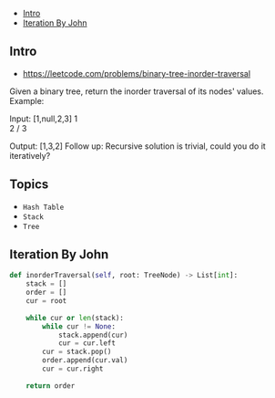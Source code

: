 - [Intro](#intro)
- [Iteration By John](#iteration-by-john)

## Intro

- https://leetcode.com/problems/binary-tree-inorder-traversal

Given a binary tree, return the inorder traversal of its nodes' values.
Example:

Input: [1,null,2,3]
   1
    \
     2
    /
   3

Output: [1,3,2]
Follow up: Recursive solution is trivial, could you do it iteratively?



## Topics

- `Hash Table`
- `Stack`
- `Tree`


## Iteration By John

```py
def inorderTraversal(self, root: TreeNode) -> List[int]:
    stack = []
    order = []
    cur = root
    
    while cur or len(stack):
        while cur != None:
            stack.append(cur)
            cur = cur.left
        cur = stack.pop()
        order.append(cur.val)
        cur = cur.right
    
    return order
```


